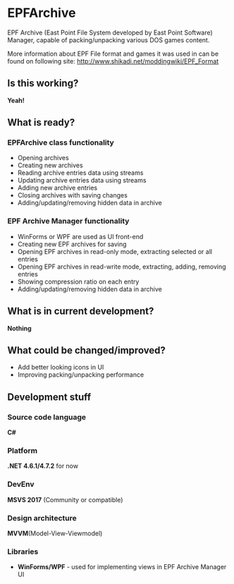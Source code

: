 # EPFArchive
EPF Archive (East Point File System developed by East Point Software) Manager, capable of packing/unpacking various DOS games content.

More information about EPF File format and games it was used in can be found on following site:
http://www.shikadi.net/moddingwiki/EPF_Format

## Is this working? 
**Yeah!**

## What is ready?

### EPFArchive class functionality
- Opening archives
- Creating new archives
- Reading archive entries data using streams
- Updating archive entries data using streams
- Adding new archive entries
- Closing archives with saving changes
- Adding/updating/removing hidden data in archive

### EPF Archive Manager functionality
- WinForms or WPF are used as UI front-end
- Creating new EPF archives for saving
- Opening EPF archives in read-only mode, extracting selected or all entries
- Opening EPF archives in read-write mode, extracting, adding, removing entries
- Showing compression ratio on each entry
- Adding/updating/removing hidden data in archive

## What is in current development? 
**Nothing**

## What could be changed/improved? 
- Add better looking icons in UI
- Improving packing/unpacking performance


## Development stuff
### Source code language
**C#**

### Platform
**.NET 4.6.1/4.7.2** for now

### DevEnv
**MSVS 2017** (Community or compatible)

### Design architecture
**MVVM**(Model-View-Viewmodel)

### Libraries
* **WinForms/WPF** - used for implementing views in EPF Archive Manager UI



